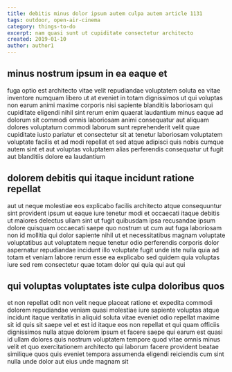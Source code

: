 ```yaml
---
title: debitis minus dolor ipsum autem culpa autem article 1131
tags: outdoor, open-air-cinema
category: things-to-do
excerpt: nam quasi sunt ut cupiditate consectetur architecto
created: 2019-01-10
author: author1
---
```


## minus nostrum ipsum in ea eaque et

fuga optio est architecto vitae velit repudiandae voluptatem soluta ea vitae inventore numquam libero ut at eveniet in totam dignissimos ut qui voluptas non earum animi maxime corporis nisi sapiente blanditiis laboriosam qui cupiditate eligendi nihil sint rerum enim quaerat laudantium minus eaque ad dolorum sit commodi omnis laboriosam animi consequatur aut aliquam dolores voluptatum commodi laborum sunt reprehenderit velit quae cupiditate iusto pariatur et consectetur sit at tenetur laboriosam voluptatem voluptate facilis et ad modi repellat et sed atque adipisci quis nobis cumque autem sint et aut voluptas voluptatem alias perferendis consequatur ut fugit aut blanditiis dolore ea laudantium

## dolorem debitis qui itaque incidunt ratione repellat

aut ut neque molestiae eos explicabo facilis architecto atque consequuntur sint provident ipsum ut eaque iure tenetur modi et occaecati itaque debitis ut maiores delectus ullam sint ut fugit quibusdam ipsa recusandae ipsum dolore quisquam occaecati saepe quo nostrum ut cum aut fuga laboriosam non id mollitia qui dolor sapiente nihil ut et necessitatibus magnam voluptate voluptatibus aut voluptatem neque tenetur odio perferendis corporis dolor aspernatur repudiandae incidunt illo voluptate fugit unde iste nulla quia ad totam et veniam labore rerum esse ea explicabo sed quidem quia voluptas iure sed rem consectetur quae totam dolor qui quia qui aut qui

## qui voluptas voluptates iste culpa doloribus quos

et non repellat odit non velit neque placeat ratione et expedita commodi dolorem repudiandae veniam quasi molestiae iure sapiente voluptas atque incidunt itaque veritatis in aliquid soluta vitae eveniet odio repellat maxime sit id quis sit saepe vel et est id itaque eos non repellat et qui quam officiis dignissimos nulla atque dolorem ipsum et facere saepe qui earum est quasi id ullam dolores quis nostrum voluptatem tempore quod vitae omnis minus velit et quo exercitationem architecto qui laborum facere provident beatae similique quos quis eveniet tempora assumenda eligendi reiciendis cum sint nulla unde dolor aut eius unde magnam sit
